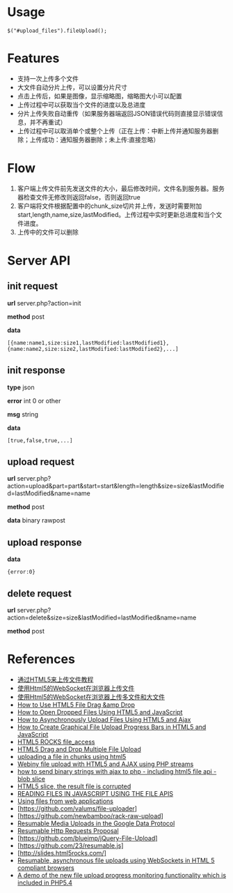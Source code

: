 Usage
======

    $("#upload_files").fileUpload();


Features
======

 - 支持一次上传多个文件
 - 大文件自动分片上传，可以设置分片尺寸
 - 点击上传后，如果是图像，显示缩略图，缩略图大小可以配置
 - 上传过程中可以获取当个文件的进度以及总进度
 - 分片上传失败自动重传（如果服务器端返回JSON错误代码则直接显示错误信息，并不再重试）
 - 上传过程中可以取消单个或整个上传（正在上传：中断上传并通知服务器删除；上传成功：通知服务器删除；未上传:直接忽略）


Flow
======

 1. 客户端上传文件前先发送文件的大小，最后修改时间，文件名到服务器。服务器检查文件无修改则返回false，否则返回true
 2. 客户端将文件根据配置中的chunk_size切片并上传，发送时需要附加start,length,name,size,lastModified。上传过程中实时更新总进度和当个文件进度。
 3. 上传中的文件可以删除

Server API
======

init request
------

**url** server.php?action=init

**method** post

**data** 

    [{name:name1,size:size1,lastModified:lastModified1},{name:name2,size:size2,lastModified:lastModified2},...]


init response
------

**type** json

**error** int 0 or other

**msg** string

**data** 
 
    [true,false,true,...]


upload request
------

**url** server.php?action=upload&part=part&start=start&length=length&size=size&lastModified=lastModified&name=name

**method** post

**data** binary rawpost


upload response
------

**data** 

    {error:0}


delete request
------

**url** server.php?action=delete&size=size&lastModified=lastModified&name=name

**method** post


References
======

 - [通过HTML5来上传文件教程](http://www.open-open.com/news/view/7f40ac)
 - [使用Html5的WebSocket在浏览器上传文件](http://www.cnblogs.com/myfjd/archive/2012/03/22/2411374.html)
 - [使用Html5的WebSocket在浏览器上传多文件和大文件](http://www.haogongju.net/art/1364571)
 - [How to Use HTML5 File Drag &amp Drop](http://www.sitepoint.com/html5-file-drag-and-drop/)
 - [How to Open Dropped Files Using HTML5 and JavaScript](http://www.sitepoint.com/html5-javascript-open-dropped-files)
 - [How to Asynchronously Upload Files Using HTML5 and Ajax](http://www.sitepoint.com/html5-ajax-file-upload)
 - [How to Create Graphical File Upload Progress Bars in HTML5 and JavaScript](http://www.sitepoint.com/html5-javascript-file-upload-progress-bar)
 - [HTML5 ROCKS file_access](http://www.html5rocks.com/zh/tutorials/#technology:file_access)
 - [HTML5 Drag and Drop Multiple File Upload](http://www.appelsiini.net/2009/10/html5-drag-and-drop-multiple-file-upload)
 - [uploading a file in chunks using html5](http://stackoverflow.com/questions/7853467/uploading-a-file-in-chunks-using-html5)
 - [Webiny file upload with HTML5 and AJAX using PHP streams](http://www.webiny.com/blog/2012/05/07/webiny-file-upload-with-html5-and-ajax-using-php-streams/)
 - [how to send binary strings with ajax to php - including html5 file api - blob slice](http://stackoverflow.com/questions/4664421/how-to-send-binary-strings-with-ajax-to-php-including-html5-file-api-blob-sl)
 - [HTML5 slice, the result file is corrupted](http://stackoverflow.com/questions/9690183/html5-slice-the-result-file-is-corrupted)
 - [READING FILES IN JAVASCRIPT USING THE FILE APIS](http://www.html5rocks.com/en/tutorials/file/dndfiles/)
 - [Using files from web applications](https://developer.mozilla.org/en/Using_files_from_web_applications)
 - [https://github.com/valums/file-uploader]
 - [https://github.com/newbamboo/rack-raw-upload]
 - [Resumable Media Uploads in the Google Data Protocol](https://developers.google.com/gdata/docs/resumable_upload?hl=zh-CN)
 - [Resumable Http Requests Proposal](http://code.google.com/p/gears/wiki/ResumableHttpRequestsProposal)
 - [https://github.com/blueimp/jQuery-File-Upload]
 - [https://github.com/23/resumable.js]
 - [http://slides.html5rocks.com/]
 - [Resumable, asynchronous file uploads using WebSockets in HTML 5 compliant browsers](https://github.com/thirtysixthspan/waterunderice)
 - [A demo of the new file upload progress monitoring functionality which is included in PHP5.4](https://github.com/chemicaloliver/PHP-5.4-Upload-Progress-Example)